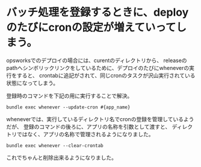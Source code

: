 # バッチ処理を登録するときに、deployのたびにcronの設定が増えていってしまう。

opsworksでのデプロイの場合には、curentのディレクトリから、
releaseのpathへシンボリックリンクをしているために、デプロイのたびにwheneverの実行をすると、
crontabに追記がされて、同じcronのタスクが沢山実行されている状態になってしまう。

登録時のコマンドを下記の用に実行することで解決。


```
bundle exec whenever --update-cron #{app_name}
```

wheneverでは、実行しているディレクトリ名でcronの登録を管理しているようだが、
登録のコマンドの後ろに、アプリの名称を引数として渡すと、
ディレクトリではなく、アプリの名称で管理されるようになりました。

```
bundle exec whenever --clear-crontab
```

これでちゃんと削除出来るようになりました。

